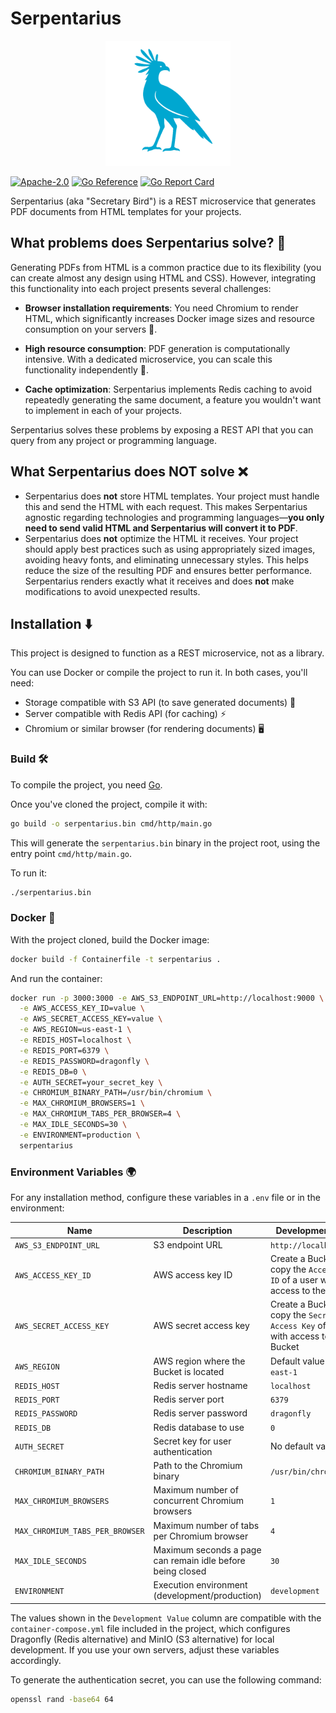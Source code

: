 # Serpentarius

<div align="center">
  <img src="docs/assets/logo.png" alt="Serpentarius Logo" width="200px" height="200px" />
</div>

[![Apache-2.0](https://img.shields.io/badge/License-Apache_2.0-blue.svg)](https://opensource.org/licenses/Apache-2.0)
[![Go Reference](https://pkg.go.dev/badge/github.com/PChaparro/serpentarius.svg)](https://pkg.go.dev/github.com/PChaparro/serpentarius)
[![Go Report Card](https://goreportcard.com/badge/github.com/PChaparro/serpentarius)](https://goreportcard.com/report/github.com/PChaparro/serpentarius)

Serpentarius (aka "Secretary Bird") is a REST microservice that generates PDF documents from HTML templates for your projects.

## What problems does Serpentarius solve? 🤔

Generating PDFs from HTML is a common practice due to its flexibility (you can create almost any design using HTML and CSS). However, integrating this functionality into each project presents several challenges:

- **Browser installation requirements**: You need Chromium to render HTML, which significantly increases Docker image sizes and resource consumption on your servers 💸.

- **High resource consumption**: PDF generation is computationally intensive. With a dedicated microservice, you can scale this functionality independently 🚀.

- **Cache optimization**: Serpentarius implements Redis caching to avoid repeatedly generating the same document, a feature you wouldn't want to implement in each of your projects.

Serpentarius solves these problems by exposing a REST API that you can query from any project or programming language.

## What Serpentarius does **NOT** solve ❌

- Serpentarius does **not** store HTML templates. Your project must handle this and send the HTML with each request. This makes Serpentarius agnostic regarding technologies and programming languages—**you only need to send valid HTML and Serpentarius will convert it to PDF**.
- Serpentarius does **not** optimize the HTML it receives. Your project should apply best practices such as using appropriately sized images, avoiding heavy fonts, and eliminating unnecessary styles. This helps reduce the size of the resulting PDF and ensures better performance. Serpentarius renders exactly what it receives and does **not** make modifications to avoid unexpected results.

## Installation ⬇️

This project is designed to function as a REST microservice, not as a library.

You can use Docker or compile the project to run it. In both cases, you'll need:

- Storage compatible with S3 API (to save generated documents) 📂
- Server compatible with Redis API (for caching) ⚡
- Chromium or similar browser (for rendering documents) 🖥️

### Build 🛠️

To compile the project, you need [Go](https://golang.org/dl/).

Once you've cloned the project, compile it with:

```bash
go build -o serpentarius.bin cmd/http/main.go
```

This will generate the `serpentarius.bin` binary in the project root, using the entry point `cmd/http/main.go`.

To run it:

```bash
./serpentarius.bin
```

### Docker 🐳

With the project cloned, build the Docker image:

```bash
docker build -f Containerfile -t serpentarius .
```

And run the container:

```bash
docker run -p 3000:3000 -e AWS_S3_ENDPOINT_URL=http://localhost:9000 \
  -e AWS_ACCESS_KEY_ID=value \
  -e AWS_SECRET_ACCESS_KEY=value \
  -e AWS_REGION=us-east-1 \
  -e REDIS_HOST=localhost \
  -e REDIS_PORT=6379 \
  -e REDIS_PASSWORD=dragonfly \
  -e REDIS_DB=0 \
  -e AUTH_SECRET=your_secret_key \
  -e CHROMIUM_BINARY_PATH=/usr/bin/chromium \
  -e MAX_CHROMIUM_BROWSERS=1 \
  -e MAX_CHROMIUM_TABS_PER_BROWSER=4 \
  -e MAX_IDLE_SECONDS=30 \
  -e ENVIRONMENT=production \
  serpentarius
```

### Environment Variables 🌍

For any installation method, configure these variables in a `.env` file or in the environment:

| Name                            | Description                                                | Development Value                                                                    |
| ------------------------------- | ---------------------------------------------------------- | ------------------------------------------------------------------------------------ |
| `AWS_S3_ENDPOINT_URL`           | S3 endpoint URL                                            | `http://localhost:9000`                                                              |
| `AWS_ACCESS_KEY_ID`             | AWS access key ID                                          | Create a Bucket and copy the `Access Key ID` of a user with access to the Bucket     |
| `AWS_SECRET_ACCESS_KEY`         | AWS secret access key                                      | Create a Bucket and copy the `Secret Access Key` of a user with access to the Bucket |
| `AWS_REGION`                    | AWS region where the Bucket is located                     | Default value is `us-east-1`                                                         |
| `REDIS_HOST`                    | Redis server hostname                                      | `localhost`                                                                          |
| `REDIS_PORT`                    | Redis server port                                          | `6379`                                                                               |
| `REDIS_PASSWORD`                | Redis server password                                      | `dragonfly`                                                                          |
| `REDIS_DB`                      | Redis database to use                                      | `0`                                                                                  |
| `AUTH_SECRET`                   | Secret key for user authentication                         | No default value                                                                     |
| `CHROMIUM_BINARY_PATH`          | Path to the Chromium binary                                | `/usr/bin/chromium`                                                                  |
| `MAX_CHROMIUM_BROWSERS`         | Maximum number of concurrent Chromium browsers             | `1`                                                                                  |
| `MAX_CHROMIUM_TABS_PER_BROWSER` | Maximum number of tabs per Chromium browser                | `4`                                                                                  |
| `MAX_IDLE_SECONDS`              | Maximum seconds a page can remain idle before being closed | `30`                                                                                 |
| `ENVIRONMENT`                   | Execution environment (development/production)             | `development`                                                                        |

The values shown in the `Development Value` column are compatible with the `container-compose.yml` file included in the project, which configures Dragonfly (Redis alternative) and MinIO (S3 alternative) for local development. If you use your own servers, adjust these variables accordingly.

To generate the authentication secret, you can use the following command:

```bash
openssl rand -base64 64
```
